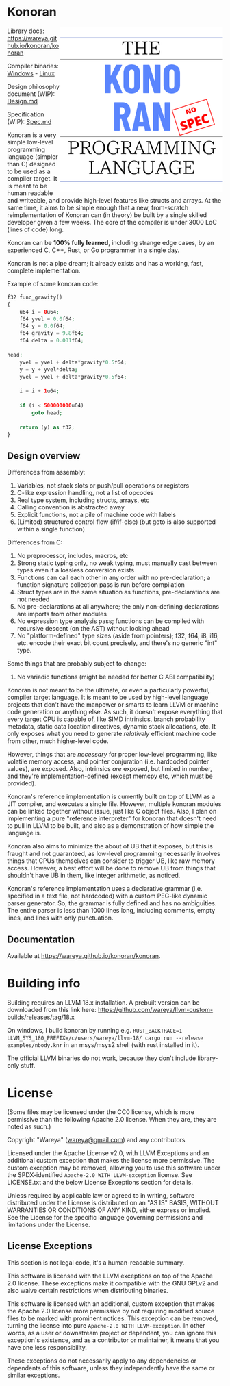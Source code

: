 # Konoran

  <img align="right" width="380" src="logo.png" style="float: right">

Library docs: <https://wareya.github.io/konoran/konoran>

Compiler binaries: [Windows](https://github.com/wareya/konoran/releases/tag/nightly-win32-AMD64) - [Linux](https://github.com/wareya/konoran/releases/tag/nightly-linux-x86_64)

Design philosophy document (WIP): [Design.md](Design.md)

Specification (WIP): [Spec.md](Spec.md)

Konoran is a very simple low-level programming language (simpler than C) designed to be used as a compiler target. It is meant to be human readable and writeable, and provide high-level features like structs and arrays. At the same time, it aims to be simple enough that a new, from-scratch reimplementation of Konoran can (in theory) be built by a single skilled developer given a few weeks. The core of the compiler is under 3000 LoC (lines of code) long.

Konoran can be **100% fully learned**, including strange edge cases, by an experienced C, C++, Rust, or Go programmer in a single day.

Konoran is not a pipe dream; it already exists and has a working, fast, complete implementation.

Example of some konoran code:

```php
f32 func_gravity()
{
    u64 i = 0u64;
    f64 yvel = 0.0f64;
    f64 y = 0.0f64;
    f64 gravity = 9.8f64;
    f64 delta = 0.001f64;
    
head:
    yvel = yvel + delta*gravity*0.5f64;
    y = y + yvel*delta;
    yvel = yvel + delta*gravity*0.5f64;
    
    i = i + 1u64;
    
    if (i < 500000000u64)
        goto head;
    
    return (y) as f32;
}
```

## Design overview

Differences from assembly:

1) Variables, not stack slots or push/pull operations or registers
2) C-like expression handling, not a list of opcodes
3) Real type system, including structs, arrays, etc
4) Calling convention is abstracted away
5) Explicit functions, not a pile of machine code with labels
6) (Limited) structured control flow (if/if-else) (but goto is also supported within a single function)

Differences from C:

1) No preprocessor, includes, macros, etc
2) Strong static typing only, no weak typing, must manually cast between types even if a lossless conversion exists
3) Functions can call each other in any order with no pre-declaration; a function signature collection pass is run before compilation
4) Struct types are in the same situation as functions, pre-declarations are not needed
5) No pre-declarations at all anywhere; the only non-defining declarations are imports from other modules
6) No expression type analysis pass; functions can be compiled with recursive descent (on the AST) without looking ahead
7) No "platform-defined" type sizes (aside from pointers); f32, f64, i8, i16, etc. encode their exact bit count precisely, and there's no generic "int" type.

Some things that are probably subject to change:

1) No variadic functions (might be needed for better C ABI compatibility)

Konoran is not meant to be the ultimate, or even a particularly powerful, compiler target language. It is meant to be used by high-level language projects that don't have the manpower or smarts to learn LLVM or machine code generation or anything else. As such, it doesn't expose everything that every target CPU is capable of, like SIMD intrinsics, branch probability metadata, static data location directives, dynamic stack allocations, etc. It only exposes what you need to generate *relatively* efficient machine code from other, much higher-level code.

However, things that are *necessary* for proper low-level programming, like volatile memory access, and pointer conjuration (i.e. hardcoded pointer values), are exposed. Also, intrinsics *are* exposed, but limited in number, and they're implementation-defined (except memcpy etc, which must be provided).

Konoran's reference implementation is currently built on top of LLVM as a JIT compiler, and executes a single file. However, multiple konoran modules can be linked together without issue, just like C object files. Also, I plan on implementing a pure "reference interpreter" for konoran that doesn't need to pull in LLVM to be built, and also as a demonstration of how simple the language is.

Konoran also aims to minimize the about of UB that it exposes, but this is fraught and not guaranteed, as low-level programming necessarily involves things that CPUs themselves can consider to trigger UB, like raw memory access. However, a best effort will be done to remove UB from things that shouldn't have UB in them, like integer arithmetic, as noticed.

Konoran's reference implementation uses a declarative grammar (i.e. specified in a text file, not hardcoded) with a custom PEG-like dynamic parser generator. So, the grammar is fully defined and has no ambiguities. The entire parser is less than 1000 lines long, including comments, empty lines, and lines with only punctuation.

## Documentation

Available at <https://wareya.github.io/konoran/konoran>.

# Building info

Building requires an LLVM 18.x installation. A prebuilt version can be downloaded from this link here: https://github.com/wareya/llvm-custom-builds/releases/tag/18.x

On windows, I build konoran by running e.g. `RUST_BACKTRACE=1 LLVM_SYS_180_PREFIX=/c/users/wareya/llvm-18/ cargo run --release examples/nbody.knr` in an msys/msys2 shell (with rust installed in it).

The official LLVM binaries do not work, because they don't include library-only stuff.

# License

(Some files may be licensed under the CC0 license, which is more permissive than the following Apache 2.0 license. When they are, they are noted as such.)

Copyright "Wareya" (wareya@gmail.com) and any contributors

Licensed under the Apache License v2.0, with LLVM Exceptions and an
additional custom exception that makes the license more permissive.
The custom exception may be removed, allowing you to use this software
under the SPDX-identified `Apache-2.0 WITH LLVM-exception` license. See
LICENSE.txt and the below License Exceptions section for details.

Unless required by applicable law or agreed to in writing, software
distributed under the License is distributed on an "AS IS" BASIS,
WITHOUT WARRANTIES OR CONDITIONS OF ANY KIND, either express or implied.
See the License for the specific language governing permissions and
limitations under the License.

## License Exceptions

This section is not legal code, it's a human-readable summary.

This software is licensed with the LLVM exceptions on top of the
Apache 2.0 license. These exceptions make it compatible with the GNU
GPLv2 and also waive certain restrictions when distributing binaries.

This software is licensed with an additional, custom exception that makes the
Apache 2.0 license more permissive by not requiring modified source
files to be marked with prominent notices. This exception can be
removed, turning the license into pure `Apache-2.0 WITH LLVM-exception`.
In other words, as a user or downstream project or dependent, you can
ignore this exception's existence, and as a contributor or maintainer,
it means that you have one less responsibility.

These exceptions do not necessarily apply to any dependencies or
dependents of this software, unless they independently have the same or
similar exceptions.

